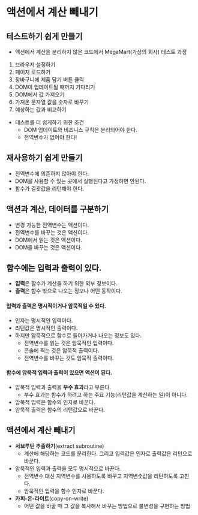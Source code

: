 # 액션에서 계산 빼내기

## 테스트하기 쉽게 만들기

- 액션에서 계산을 분리하지 않은 코드에서 MegaMart(가상의 회사) 테스트 과정

1. 브라우저 설정하기
2. 페이지 로드하기
3. 장바구니에 제품 담기 버튼 클릭
4. DOM이 업데이트될 때까지 기다리기
5. DOM에서 값 가져오기
6. 가져온 문자열 값을 숫자로 바꾸기
7. 예상하는 값과 비교하기

- 테스트를 더 쉽게하기 위한 조건
  - DOM 업데이트와 비즈니스 규칙은 분리되어야 한다.
  - 전역변수가 없어야 한다!

## 재사용하기 쉽게 만들기

- 전역변수에 의존하지 않아야 한다.
- DOM을 사용할 수 있는 곳에서 실행된다고 가정하면 안된다.
- 함수가 결괏값을 리턴해야 한다.

## 액션과 계산, 데이터를 구분하기

- 변경 가능한 전역변수는 액션이다.
- 전역변수를 바꾸는 것은 액션이다.
- DOM에서 읽는 것은 액션이다.
- DOM을 바꾸는 것은 액션이다.

## 함수에는 입력과 출력이 있다.

- **입력**은 함수가 계산을 하기 위한 외부 정보이다.
- **출력**은 함수 밖으로 나오는 정보나 어떤 동작이다.

#### 입력과 출력은 명시적이거나 암묵적일 수 있다.

- 인자는 명시적인 입력이다.
- 리턴값은 명시적인 출력이다.
- 하지만 암묵적으로 함수로 들어가거나 나오는 정보도 있다.
  - 전역변수를 읽는 것은 암묵적인 입력이다.
  - 콘솔에 찍는 것은 압묵적 출력이다.
  - 전역변수를 바꾸는 것도 암묵적 출력이다.

#### 함수에 암묵적 입력과 출력이 있으면 액션이 된다.

- 압묵적 입력과 출력을 **부수 효과**라고 부른다.
  - 부수 효과는 함수가 하려고 하는 주요 기능(리턴값을 계산하는 일)이 아니다.
- 암묵적 입력은 함수의 인자로 바꾼다.
- 암묵적 출력은 함수의 리턴값으로 바꾼다.

## 액션에서 계산 빼내기

- **서브루틴 추출하기**(extract subroutine)
  - 계산에 해당하는 코드를 분리한다. 그리고 입력값은 인자로 출력값은 리턴으로 바꾼다.
- 암묵적인 입력과 출력을 모두 명시적으로 바꾼다.
  - 전역변수 대신 지역변수를 사용하도록 바꾸고 지역변숫값을 리턴하도록 고친다.
  - 암묵적인 입력을 함수 인자로 바꾼다.
- **카피-온-라이트**(copy-on-write)
  - 어떤 값을 바꿀 때 그 값을 복사해서 바꾸는 방법으로 불변성을 구현하는 방법
